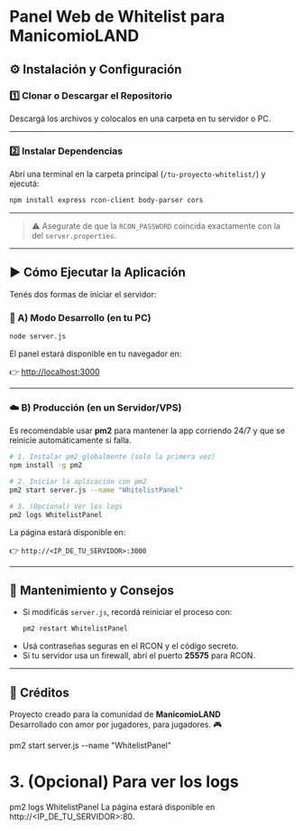 # Panel Web de Whitelist para ManicomioLAND


## ⚙️ Instalación y Configuración

### 1️⃣ Clonar o Descargar el Repositorio

Descargá los archivos y colocalos en una carpeta en tu servidor o PC.  

---

### 2️⃣ Instalar Dependencias

Abrí una terminal en la carpeta principal (`/tu-proyecto-whitelist/`) y ejecutá:

```bash
npm install express rcon-client body-parser cors
```

---

> ⚠️ Asegurate de que la `RCON_PASSWORD` coincida exactamente con la del `server.properties`.

---

## ▶️ Cómo Ejecutar la Aplicación

Tenés dos formas de iniciar el servidor:

### 🧪 A) Modo Desarrollo (en tu PC)

```bash
node server.js
```

El panel estará disponible en tu navegador en:

👉 [http://localhost:3000](http://localhost:3000)

---

### ☁️ B) Producción (en un Servidor/VPS)

Es recomendable usar **pm2** para mantener la app corriendo 24/7 y que se reinicie automáticamente si falla.

```bash
# 1. Instalar pm2 globalmente (solo la primera vez)
npm install -g pm2

# 2. Iniciar la aplicación con pm2
pm2 start server.js --name "WhitelistPanel"

# 3. (Opcional) Ver los logs
pm2 logs WhitelistPanel
```

La página estará disponible en:

👉 `http://<IP_DE_TU_SERVIDOR>:3000`

---

## 🧰 Mantenimiento y Consejos

- Si modificás `server.js`, recordá reiniciar el proceso con:
  ```bash
  pm2 restart WhitelistPanel
  ```
- Usá contraseñas seguras en el RCON y el código secreto.  
- Si tu servidor usa un firewall, abrí el puerto **25575** para RCON.

---

## 💚 Créditos

Proyecto creado para la comunidad de **ManicomioLAND**  
Desarrollado con amor por jugadores, para jugadores. 🎮


pm2 start server.js --name "WhitelistPanel"

# 3. (Opcional) Para ver los logs
pm2 logs WhitelistPanel
La página estará disponible en http://<IP_DE_TU_SERVIDOR>:80.
